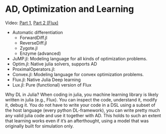 # AD, Optimization and Learning
Video: [Part 1](https://youtu.be/7kygBYcajQ4), [Part 2 (Flux)](https://youtu.be/w8NP8AfY7bk)
- Automatic differentiation
  - ForwardDiff.jl
  - ReverseDiff.jl
  - Zygote.jl
  - Enzyme (advanced)
- JuMP.jl: Modeling language for all kinds of optimization problems.
- Optim.jl: Native julia solvers, supports AD
- ProximalOperators.jl:
- Convex.jl: Modeling language for convex optimization problems.
- Flux.jl: Native Julia Deep learning
- Lux.jl: Pure (functional) version of Flux

Why DL in Julia? 
When coding in julia, you machine learning library is likely written in julia (e.g., Flux). You can inspect the code, understand it, modify it, debug it. You do not have to write your code in a DSL using a subset of the host language (every python DL-framework), you can write pretty much any valid julia code and use it together with AD. This holds to such an extent that learning works even if it’s an afterthought, using a model that was originally built for simulation only.
